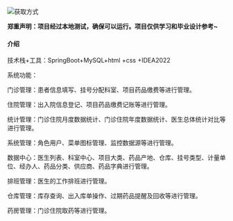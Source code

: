 ![获取方式]("https://github.com/Learning-Journey-Treasures/bysj-00/blob/master/gh_17810254f3db_258.jpg")

 **郑重声明：项目经过本地测试，确保可以运行。项目仅供学习和毕业设计参考~** 

#### 介绍
技术栈+工具：SpringBoot+MySQL+html +css +IDEA2022

系统功能：

门诊管理：患者信息填写、挂号分配科室、项目药品缴费等进行管理。

住院管理：出入院信息登记、项目药品缴费记账等进行管理。

统计管理：门诊住院月度数据统计、门诊住院年度数据统计、医生总体统计对比等进行管理。

系统管理：角色用户、菜单图标管理、监控数据源等进行管理。

数据中心：医生列表、科室中心、项目大类、药品产地、仓库、挂号类型、计量单位、经办人、药品分类、供应商、药品字典进行管理。

排班管理：医生的工作排班进行管理。

仓库管理：库存查询、出入库单操作、过期药品提醒及回收等进行管理。

药房管理：门诊住院取药等进行管理。



